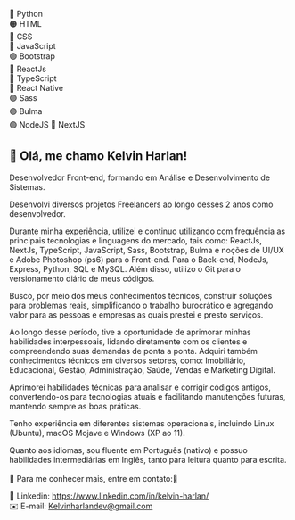 <!--- 👋 Hi, I’m @KelvinHarlan
- 👀 I’m interested in ...
- 🌱 I’m currently learning ...
- 💞️ I’m looking to collaborate on ...
- 📫 How to reach me ...
--->
🐍 Python <br>
🟠 HTML <br>
🔵 CSS <br>
📒 JavaScript <br>
🟣 Bootstrap<br>
🔵 ReactJs<br>
🔵 TypeScript<br>
🔵 React Native<br>
🟣 Sass<br>
🟣 Bulma<br>
🟢 NodeJS
🔵 NextJS<br>

<!---
KelvinHarlan/KelvinHarlan is a ✨ special ✨ repository because its `README.md` (this file) appears on your GitHub profile.
You can click the Preview link to take a look at your changes.
--->
<h2>👋 Olá, me chamo Kelvin Harlan!</h2>

<p>Desenvolvedor Front-end, formando em Análise e Desenvolvimento de Sistemas.

Desenvolvi diversos projetos Freelancers ao longo desses 2 anos como desenvolvedor.

Durante minha experiência, utilizei e continuo utilizando com frequência as principais tecnologias e linguagens do mercado, tais como: ReactJs, NextJs, TypeScript, JavaScript, Sass, Bootstrap, Bulma e noções de UI/UX e Adobe Photoshop (ps6) para o Front-end. Para o Back-end, NodeJs, Express, Python, SQL e MySQL. Além disso, utilizo o Git para o versionamento diário de meus códigos.

Busco, por meio dos meus conhecimentos técnicos, construir soluções para problemas reais, simplificando o trabalho burocrático e agregando valor para as pessoas e empresas as quais prestei e presto serviços.

Ao longo desse período, tive a oportunidade de aprimorar minhas habilidades interpessoais, lidando diretamente com os clientes e compreendendo suas demandas de ponta a ponta. Adquiri também conhecimentos técnicos em diversos setores, como: Imobiliário, Educacional, Gestão, Administração, Saúde, Vendas e Marketing Digital.

Aprimorei habilidades técnicas para analisar e corrigir códigos antigos, convertendo-os para tecnologias atuais e facilitando manutenções futuras, mantendo sempre as boas práticas.

Tenho experiência em diferentes sistemas operacionais, incluindo Linux (Ubuntu), macOS Mojave e Windows (XP ao 11).

Quanto aos idiomas, sou fluente em Português (nativo) e possuo habilidades intermediárias em Inglês, tanto para leitura quanto para escrita.<br>
<br>
📌 Para me conhecer mais, entre em contato:📌 </p>

🔵 Linkedin: https://www.linkedin.com/in/kelvin-harlan/ <br>
✉️ E-mail: Kelvinharlandev@gmail.com




